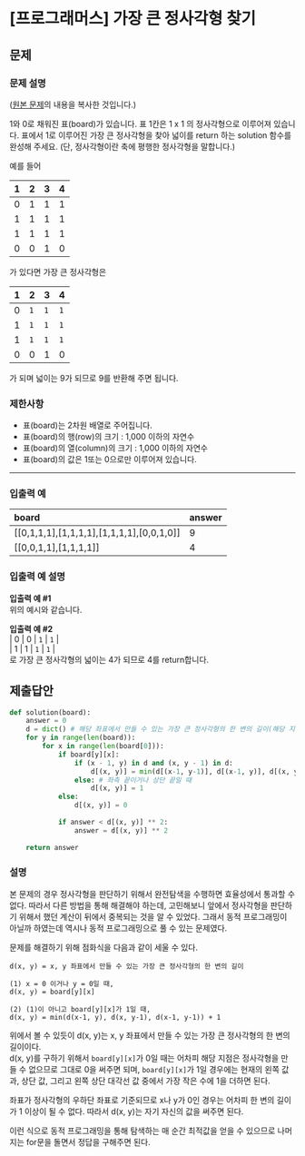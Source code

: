 # [프로그래머스] 가장 큰 정사각형 찾기
## 문제
### 문제 설명
([원본 문제](https://programmers.co.kr/learn/courses/30/lessons/12905)의 내용을 복사한 것입니다.)

1와 0로 채워진 표(board)가 있습니다. 표 1칸은 1 x 1 의 정사각형으로 이루어져 있습니다. 표에서 1로 이루어진 가장 큰 정사각형을 찾아 넓이를 return 하는 solution 함수를 완성해 주세요. (단, 정사각형이란 축에 평행한 정사각형을 말합니다.)

예를 들어

|1|2|3|4|
|:---|:---|:---|:---|
|0|1|1|1|
|1|1|1|1|
|1|1|1|1|
|0|0|1|0|

가 있다면 가장 큰 정사각형은


|1|2|3|4|
|:---|:---|:---|:---|
|0|`1`|`1`|`1`|
|1|`1`|`1`|`1`|
|1|`1`|`1`|`1`|
|0|0|1|0|

가 되며 넓이는 9가 되므로 9를 반환해 주면 됩니다.

### 제한사항
* 표(board)는 2차원 배열로 주어집니다.
* 표(board)의 행(row)의 크기 : 1,000 이하의 자연수
* 표(board)의 열(column)의 크기 : 1,000 이하의 자연수
* 표(board)의 값은 1또는 0으로만 이루어져 있습니다.

___

### 입출력 예
|board|answer|
|:---|:---|
|[[0,1,1,1],[1,1,1,1],[1,1,1,1],[0,0,1,0]]|9|
|[[0,0,1,1],[1,1,1,1]]|4|

### 입출력 예 설명
**입출력 예 #1**  
위의 예시와 같습니다.

**입출력 예 #2**  
| 0 | 0 | `1` | `1` |  
| 1 | 1 | `1` | `1` |  
로 가장 큰 정사각형의 넓이는 4가 되므로 4를 return합니다.

## 제출답안
```python
def solution(board):
    answer = 0
    d = dict() # 해당 좌표에서 만들 수 있는 가장 큰 정사각형의 한 변의 길이(해당 지점이 정사각형의 우하단 끝)
    for y in range(len(board)):
        for x in range(len(board[0])):
            if board[y][x]:
                if (x - 1, y) in d and (x, y - 1) in d:
                    d[(x, y)] = min(d[(x-1, y-1)], d[(x-1, y)], d[(x, y-1)]) + 1
                else: # 좌측 끝이거나 상단 끝일 때
                    d[(x, y)] = 1
            else:
                d[(x, y)] = 0
                
            if answer < d[(x, y)] ** 2:
                answer = d[(x, y)] ** 2
    
    return answer
```
### 설명
본 문제의 경우 정사각형을 판단하기 위해서 완전탐색을 수행하면 효율성에서 통과할 수 없다. 따라서 다른 방법을 통해 해결해야 하는데, 
고민해보니 앞에서 정사각형을 판단하기 위해서 했던 계산이 뒤에서 중복되는 것을 알 수 있었다. 그래서 동적 프로그래밍이 아닐까 하였는데 역시나 동적 프로그래밍으로 풀 수 있는 문제였다.

문제를 해결하기 위해 점화식을 다음과 같이 세울 수 있다.
```
d(x, y) = x, y 좌표에서 만들 수 있는 가장 큰 정사각형의 한 변의 길이

(1) x = 0 이거나 y = 0일 때,
d(x, y) = board[y][x]

(2) (1)이 아니고 board[y][x]가 1일 때,
d(x, y) = min(d(x-1, y), d(x, y-1), d(x-1, y-1)) + 1
```

위에서 볼 수 있듯이 d(x, y)는 x, y 좌표에서 만들 수 있는 가장 큰 정사각형의 한 변의 길이이다.  
d(x, y)를 구하기 위해서 `board[y][x]`가 0일 때는 어차피 해당 지점은 정사각형을 만들 수 없으므로 그대로 0을 써주면 되며,
`board[y][x]`가 1일 경우에는 현재의 왼쪽 값과, 상단 값, 그리고 왼쪽 상단 대각선 값 중에서 가장 작은 수에 1을 더하면 된다.

좌표가 정사각형의 우하단 좌표로 기준되므로 x나 y가 0인 경우는 어차피 한 변의 길이가 1 이상이 될 수 없다. 따라서 d(x, y)는 자기 자신의 값을 써주면 된다.

이런 식으로 동적 프로그래밍을 통해 탐색하는 매 순간 최적값을 얻을 수 있으므로 나머지는 for문을 돌면서 정답을 구해주면 된다.
